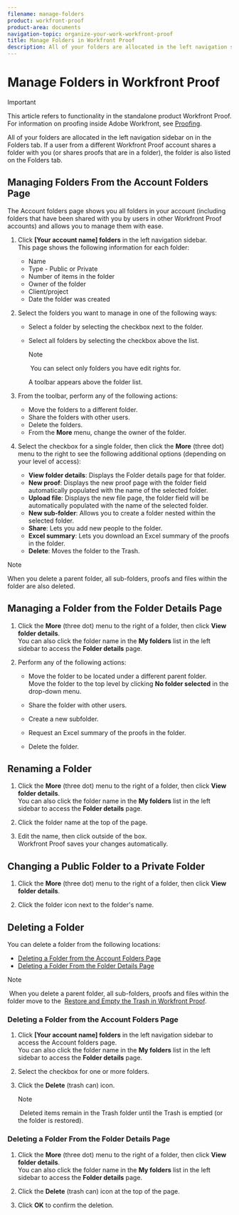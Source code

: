 ```yaml
---
filename: manage-folders
product: workfront-proof
product-area: documents
navigation-topic: organize-your-work-workfront-proof
title: Manage Folders in Workfront Proof
description: All of your folders are allocated in the left navigation sidebar on in the Folders tab. If a user from a different Workfront Proof account shares a folder with you (or shares proofs that are in a folder), the folder is also listed on the Folders tab.
---
```


# Manage Folders in Workfront Proof

>[!IMPORTANT]
>
>This article refers to functionality in the standalone product Workfront Proof. For information on proofing inside Adobe Workfront, see [Proofing](../../../review-and-approve-work/proofing/proofing.md).

All of your folders are allocated in the left navigation sidebar on in the Folders tab. If a user from a different Workfront Proof account shares a folder with you (or shares proofs that are in a folder), the folder is also listed on the Folders tab.&nbsp;

## Managing Folders From the Account Folders Page

The Account folders page shows you all folders in your account (including folders that have been shared with you by users in other Workfront Proof accounts) and allows you to manage them with ease.

1. Click **[Your account name] folders**&nbsp;in the left navigation sidebar.  
   This page shows the following information for each folder:

   * Name
   * Type - Public or Private
   * Number of items in the folder
   * Owner of the folder
   * Client/project
   * Date the folder was created

1. Select the folders you want to manage in one of the following ways:

   * Select a folder by selecting the checkbox next to the folder.
   * Select all folders by selecting the checkbox above the list.

     >[!NOTE]
     >
     >&nbsp;You can select only folders you have edit rights for.

     A toolbar appears above the folder list.

1. From the toolbar, perform any of the following actions:

   * Move the folders to a different folder.
   * Share the folders with other users.
   * Delete the folders.
   * From the **More** menu, change the owner of the folder.

1. Select the checkbox for a single folder, then click the **More** (three dot) menu to the right to see the following additional options (depending on your level of access):

   * **View folder details**: Displays the Folder details page for that folder.
   * **New proof**: Displays the new proof page with the folder field automatically populated with the name of the selected folder.
   * **Upload file**: Displays the new file page, the folder field will be automatically populated with the name of the selected folder.
   * **New sub-folder**: Allows you to create a folder nested within the selected folder.
   * **Share**: Lets you add new people to the folder.
   * **Excel summary**: Lets you download an Excel summary of the proofs in the folder.
   * **Delete**: Moves the folder to the Trash.

>[!NOTE]
>
>When you delete a parent folder, all sub-folders, proofs and files within the folder are also deleted.

## Managing a Folder from the Folder Details Page

1. Click the **More** (three dot) menu to the right of a folder, then click **View folder details**.  
   You can also click the folder name in the **My folders** list in the left sidebar to access the **Folder details** page.

1. Perform any of the following actions:

   * Move the folder to be located under a different parent folder.  
     Move the folder to the top level by clicking **No folder selected** in the drop-down menu.
   
   * Share the folder with other users.&nbsp;
   * Create a new subfolder.&nbsp;
   * Request an Excel summary of the proofs in the folder.&nbsp;
   * Delete the folder.&nbsp;&nbsp;

## Renaming a Folder

1. Click the **More** (three dot) menu to the right of a folder, then click **View folder details**.  
   You can also click the folder name in the **My folders** list in the left sidebar to access the **Folder details** page.

1. Click the folder name at the top of the page.&nbsp;
1. Edit the name, then click outside of the box.   
   Workfront Proof saves your changes automatically.

## Changing a Public Folder to a Private Folder

1. Click the **More** (three dot) menu to the right of a folder, then click **View folder details**.

1. Click the folder icon next to the folder's name.

## Deleting a Folder

You can delete a folder from the following locations:

* [Deleting a Folder from the Account Folders Page](#delete-from-account-folders) 
* [Deleting a Folder From the Folder Details Page](#delete-from-details-page)

>[!NOTE]
>
>&nbsp;When you delete a parent folder, all sub-folders, proofs and files within the folder move to the&nbsp; [Restore and Empty the Trash in Workfront Proof](../../../workfront-proof/wp-work-proofsfiles/manage-your-work/restore-and-empty-trash.md).

### Deleting a Folder from the Account Folders Page

1. Click **[Your account name] folders** in the left navigation sidebar to access the Account folders page.  
   You can also click the folder name in the **My folders** list in the left sidebar to access the **Folder details** page.

1. Select the checkbox for one or more folders.&nbsp;
1. Click the **Delete**&nbsp;(trash can) icon.

   >[!NOTE]
   >
   >&nbsp;Deleted items remain in the Trash folder until the Trash is emptied (or the folder is restored).

### Deleting a Folder From the Folder Details Page

1. Click the **More** (three dot) menu to the right of a folder, then click **View folder details**.  
   You can also click the folder name in the **My folders** list in the left sidebar to access the **Folder details** page.

1. Click the **Delete**&nbsp;(trash can) icon at the top of the page.&nbsp;
1. Click **OK** to confirm the deletion.

